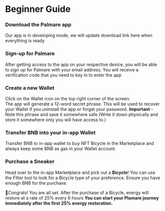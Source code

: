 # Beginner Guide

### **Download the Palmare app**&#x20;

Our app is in developing mode, we will update download link here when everything is ready

### **Sign-up for Palmare**&#x20;

After getting access to the app on your respective device, you will be able to sign up for Palmare with your email address. You will receive a verification code that you need to key in to enter the app

### **Create a new Wallet**

Click on the Wallet icon on the top right corner of the screen.\
The app will generate a 12-word secret phrase. This will be used to recover your Wallet if you uninstall the app or forget your password. **Important** – Note this phrase and save it somewhere safe (Write it down physically and store it somewhere only you will have access to.)

### **Transfer BNB into your in-app Wallet**

Transfer BNB to in-app wallet to buy NFT Bicycle in the Marketplace and always keep some BNB as gas in your Wallet account.

### **Purchase a Sneaker**

Head over to the in-app Marketplace and pick out a **Bicycle**! You can use the Filter tool to look for a Bicycle type of your preference. Ensure you have enough BNB for the purchase.

:tada:Congrats! You are all set. After the purchase of a Bicycle, energy will restore at a rate of 25% every 6 hours **You can start your Plamare journey immediately after the first 25% energy restoration.**
